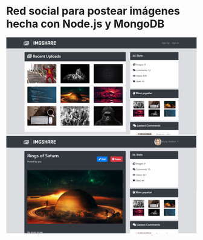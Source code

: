 # Red social para postear imágenes hecha con Node.js y MongoDB
![](src/public/img/screenshot.PNG)
![](src/public/img/screenshot2.PNG)
